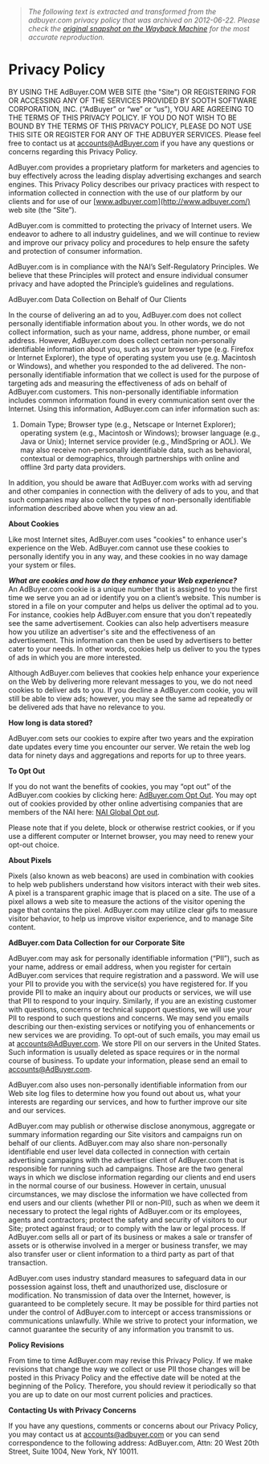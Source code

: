 > *The following text is extracted and transformed from the adbuyer.com privacy policy that was archived on 2012-06-22. Please check the [original snapshot on the Wayback Machine](https://web.archive.org/web/20120622082311id_/http%3A//www.adbuyer.com/SignUp/policy.aspx) for the most accurate reproduction.*

# Privacy Policy

BY USING THE AdBuyer.COM WEB SITE (the "Site") OR REGISTERING FOR OR ACCESSING ANY OF THE SERVICES PROVIDED BY SOOTH SOFTWARE CORPORATION, INC. (“AdBuyer” or “we” or “us”), YOU ARE AGREEING TO THE TERMS OF THIS PRIVACY POLICY. IF YOU DO NOT WISH TO BE BOUND BY THE TERMS OF THIS PRIVACY POLICY, PLEASE DO NOT USE THIS SITE OR REGISTER FOR ANY OF THE ADBUYER SERVICES. Please feel free to contact us at [ accounts@AdBuyer.com](mailto:accounts@AdBuyer.com) if you have any questions or concerns regarding this Privacy Policy.

AdBuyer.com provides a proprietary platform for marketers and agencies to buy effectively across the leading display advertising exchanges and search engines. This Privacy Policy describes our privacy practices with respect to information collected in connection with the use of our platform by our clients and for use of our [www.adbuyer.com](http://www.adbuyer.com/) web site (the “Site”).

AdBuyer.com is committed to protecting the privacy of Internet users. We endeavor to adhere to all industry guidelines, and we will continue to review and improve our privacy policy and procedures to help ensure the safety and protection of consumer information.

AdBuyer.com is in compliance with the NAI’s Self-Regulatory Principles. We believe that these Principles will protect and ensure individual consumer privacy and have adopted the Principle’s guidelines and regulations.

  


AdBuyer.com Data Collection on Behalf of Our Clients

In the course of delivering an ad to you, AdBuyer.com does not collect personally identifiable information about you. In other words, we do not collect information, such as your name, address, phone number, or email address. However, AdBuyer.com does collect certain non-personally identifiable information about you, such as your browser type (e.g. Firefox or Internet Explorer), the type of operating system you use (e.g. Macintosh or Windows), and whether you responded to the ad delivered. The non-personally identifiable information that we collect is used for the purpose of targeting ads and measuring the effectiveness of ads on behalf of AdBuyer.com customers. This non-personally identifiable information includes common information found in every communication sent over the Internet. Using this information, AdBuyer.com can infer information such as:

  1. Domain Type; Browser type (e.g., Netscape or Internet Explorer); operating system (e.g., Macintosh or Windows); browser language (e.g., Java or Unix); Internet service provider (e.g., MindSpring or AOL). We may also receive non-personally identifiable data, such as behavioral, contextual or demographics, through partnerships with online and offline 3rd party data providers.



In addition, you should be aware that AdBuyer.com works with ad serving and other companies in connection with the delivery of ads to you, and that such companies may also collect the types of non-personally identifiable information described above when you view an ad.

**About Cookies**

Like most Internet sites, AdBuyer.com uses "cookies" to enhance user's experience on the Web. AdBuyer.com cannot use these cookies to personally identify you in any way, and these cookies in no way damage your system or files.

  
**_What are cookies and how do they enhance your Web experience?_**   
An AdBuyer.com cookie is a unique number that is assigned to you the first time we serve you an ad or identify you on a client’s website. This number is stored in a file on your computer and helps us deliver the optimal ad to you. For instance, cookies help AdBuyer.com ensure that you don't repeatedly see the same advertisement. Cookies can also help advertisers measure how you utilize an advertiser's site and the effectiveness of an advertisement. This information can then be used by advertisers to better cater to your needs. In other words, cookies help us deliver to you the types of ads in which you are more interested.

Although AdBuyer.com believes that cookies help enhance your experience on the Web by delivering more relevant messages to you, we do not need cookies to deliver ads to you. If you decline a AdBuyer.com cookie, you will still be able to view ads; however, you may see the same ad repeatedly or be delivered ads that have no relevance to you.

**How long is data stored?**

AdBuyer.com sets our cookies to expire after two years and the expiration date updates every time you encounter our server. We retain the web log data for ninety days and aggregations and reports for up to three years.

**To Opt Out**

If you do not want the benefits of cookies, you may “opt out” of the AdBuyer.com cookies by clicking here: [AdBuyer.com Opt Out](http://gbid.adbuyer.com/opt-out). You may opt out of cookies provided by other online advertising companies that are members of the NAI here: [NAI Global Opt out](http://www.networkadvertising.org/managing/opt_out.asp). 

Please note that if you delete, block or otherwise restrict cookies, or if you use a different computer or Internet browser, you may need to renew your opt-out choice.

**About Pixels**

Pixels (also known as web beacons) are used in combination with cookies to help web publishers understand how visitors interact with their web sites. A pixel is a transparent graphic image that is placed on a site. The use of a pixel allows a web site to measure the actions of the visitor opening the page that contains the pixel. AdBuyer.com may utilize clear gifs to measure visitor behavior, to help us improve visitor experience, and to manage Site content.

**AdBuyer.com Data Collection for our Corporate Site**

AdBuyer.com may ask for personally identifiable information (“PII”), such as your name, address or email address, when you register for certain AdBuyer.com services that require registration and a password. We will use your PII to provide you with the service(s) you have registered for. If you provide PII to make an inquiry about our products or services, we will use that PII to respond to your inquiry. Similarly, if you are an existing customer with questions, concerns or technical support questions, we will use your PII to respond to such questions and concerns. We may send you emails describing our then-existing services or notifying you of enhancements or new services we are providing. To opt-out of such emails, you may email us at [accounts@AdBuyer.com](mailto:accounts@AdBuyer.com). We store PII on our servers in the United States. Such information is usually deleted as space requires or in the normal course of business. To update your information, please send an email to [accounts@AdBuyer.com](mailto:accounts@AdBuyer.com). 

AdBuyer.com also uses non-personally identifiable information from our Web site log files to determine how you found out about us, what your interests are regarding our services, and how to further improve our site and our services. 

AdBuyer.com may publish or otherwise disclose anonymous, aggregate or summary information regarding our Site visitors and campaigns run on behalf of our clients. AdBuyer.com may also share non-personally identifiable end user level data collected in connection with certain advertising campaigns with the advertiser client of AdBuyer.com that is responsible for running such ad campaigns. Those are the two general ways in which we disclose information regarding our clients and end users in the normal course of our business. However in certain, unusual circumstances, we may disclose the information we have collected from end users and our clients (whether PII or non-PII), such as when we deem it necessary to protect the legal rights of AdBuyer.com or its employees, agents and contractors; protect the safety and security of visitors to our Site; protect against fraud; or to comply with the law or legal process. If AdBuyer.com sells all or part of its business or makes a sale or transfer of assets or is otherwise involved in a merger or business transfer, we may also transfer user or client information to a third party as part of that transaction.

AdBuyer.com uses industry standard measures to safeguard data in our possession against loss, theft and unauthorized use, disclosure or modification. No transmission of data over the Internet, however, is guaranteed to be completely secure. It may be possible for third parties not under the control of AdBuyer.com to intercept or access transmissions or communications unlawfully. While we strive to protect your information, we cannot guarantee the security of any information you transmit to us.

  


**Policy Revisions**

From time to time AdBuyer.com may revise this Privacy Policy. If we make revisions that change the way we collect or use PII those changes will be posted in this Privacy Policy and the effective date will be noted at the beginning of the Policy. Therefore, you should review it periodically so that you are up to date on our most current policies and practices.

**Contacting Us with Privacy Concerns**

If you have any questions, comments or concerns about our Privacy Policy, you may contact us at [accounts@adbuyer.com](mailto:accounts@AdBuyer.com) or you can send correspondence to the following address: AdBuyer.com, Attn: 20 West 20th Street, Suite 1004, New York, NY 10011.
